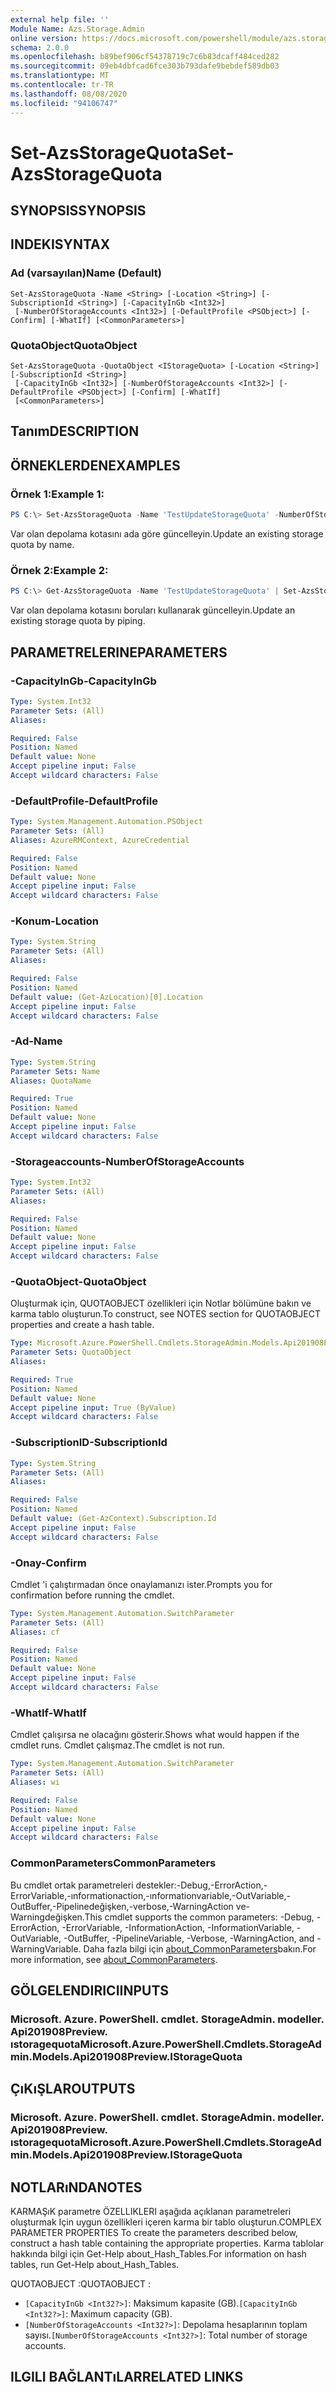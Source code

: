 ```yaml
---
external help file: ''
Module Name: Azs.Storage.Admin
online version: https://docs.microsoft.com/powershell/module/azs.storage.admin/set-azsstoragequota
schema: 2.0.0
ms.openlocfilehash: b89bef906cf54378719c7c6b83dcaff484ced282
ms.sourcegitcommit: 09eb4dbfcad6fce303b793dafe9bebdef589db03
ms.translationtype: MT
ms.contentlocale: tr-TR
ms.lasthandoff: 08/08/2020
ms.locfileid: "94106747"
---
```

# <span data-ttu-id="98738-101">Set-AzsStorageQuota</span><span class="sxs-lookup"><span data-stu-id="98738-101">Set-AzsStorageQuota</span></span>

## <span data-ttu-id="98738-102">SYNOPSIS</span><span class="sxs-lookup"><span data-stu-id="98738-102">SYNOPSIS</span></span>


## <span data-ttu-id="98738-103">INDEKI</span><span class="sxs-lookup"><span data-stu-id="98738-103">SYNTAX</span></span>

### <span data-ttu-id="98738-104">Ad (varsayılan)</span><span class="sxs-lookup"><span data-stu-id="98738-104">Name (Default)</span></span>
```
Set-AzsStorageQuota -Name <String> [-Location <String>] [-SubscriptionId <String>] [-CapacityInGb <Int32>]
 [-NumberOfStorageAccounts <Int32>] [-DefaultProfile <PSObject>] [-Confirm] [-WhatIf] [<CommonParameters>]
```

### <span data-ttu-id="98738-105">QuotaObject</span><span class="sxs-lookup"><span data-stu-id="98738-105">QuotaObject</span></span>
```
Set-AzsStorageQuota -QuotaObject <IStorageQuota> [-Location <String>] [-SubscriptionId <String>]
 [-CapacityInGb <Int32>] [-NumberOfStorageAccounts <Int32>] [-DefaultProfile <PSObject>] [-Confirm] [-WhatIf]
 [<CommonParameters>]
```

## <span data-ttu-id="98738-106">Tanım</span><span class="sxs-lookup"><span data-stu-id="98738-106">DESCRIPTION</span></span>


## <span data-ttu-id="98738-107">ÖRNEKLERDEN</span><span class="sxs-lookup"><span data-stu-id="98738-107">EXAMPLES</span></span>

### <span data-ttu-id="98738-108">Örnek 1:</span><span class="sxs-lookup"><span data-stu-id="98738-108">Example 1:</span></span>
```powershell
PS C:\> Set-AzsStorageQuota -Name 'TestUpdateStorageQuota' -NumberOfStorageAccounts 11 -CapacityInGb 22
```

<span data-ttu-id="98738-109">Var olan depolama kotasını ada göre güncelleyin.</span><span class="sxs-lookup"><span data-stu-id="98738-109">Update an existing storage quota by name.</span></span>

### <span data-ttu-id="98738-110">Örnek 2:</span><span class="sxs-lookup"><span data-stu-id="98738-110">Example 2:</span></span>
```powershell
PS C:\> Get-AzsStorageQuota -Name 'TestUpdateStorageQuota' | Set-AzsStorageQuota -NumberOfStorageAccounts 22 -CapacityInGb 33
```

<span data-ttu-id="98738-111">Var olan depolama kotasını boruları kullanarak güncelleyin.</span><span class="sxs-lookup"><span data-stu-id="98738-111">Update an existing storage quota by piping.</span></span>

## <span data-ttu-id="98738-112">PARAMETRELERINE</span><span class="sxs-lookup"><span data-stu-id="98738-112">PARAMETERS</span></span>

### <span data-ttu-id="98738-113">-CapacityInGb</span><span class="sxs-lookup"><span data-stu-id="98738-113">-CapacityInGb</span></span>


```yaml
Type: System.Int32
Parameter Sets: (All)
Aliases:

Required: False
Position: Named
Default value: None
Accept pipeline input: False
Accept wildcard characters: False

```

### <span data-ttu-id="98738-114">-DefaultProfile</span><span class="sxs-lookup"><span data-stu-id="98738-114">-DefaultProfile</span></span>


```yaml
Type: System.Management.Automation.PSObject
Parameter Sets: (All)
Aliases: AzureRMContext, AzureCredential

Required: False
Position: Named
Default value: None
Accept pipeline input: False
Accept wildcard characters: False

```

### <span data-ttu-id="98738-115">-Konum</span><span class="sxs-lookup"><span data-stu-id="98738-115">-Location</span></span>


```yaml
Type: System.String
Parameter Sets: (All)
Aliases:

Required: False
Position: Named
Default value: (Get-AzLocation)[0].Location
Accept pipeline input: False
Accept wildcard characters: False

```

### <span data-ttu-id="98738-116">-Ad</span><span class="sxs-lookup"><span data-stu-id="98738-116">-Name</span></span>


```yaml
Type: System.String
Parameter Sets: Name
Aliases: QuotaName

Required: True
Position: Named
Default value: None
Accept pipeline input: False
Accept wildcard characters: False

```

### <span data-ttu-id="98738-117">-Storageaccounts</span><span class="sxs-lookup"><span data-stu-id="98738-117">-NumberOfStorageAccounts</span></span>


```yaml
Type: System.Int32
Parameter Sets: (All)
Aliases:

Required: False
Position: Named
Default value: None
Accept pipeline input: False
Accept wildcard characters: False

```

### <span data-ttu-id="98738-118">-QuotaObject</span><span class="sxs-lookup"><span data-stu-id="98738-118">-QuotaObject</span></span>
<span data-ttu-id="98738-119">Oluşturmak için, QUOTAOBJECT özellikleri için Notlar bölümüne bakın ve karma tablo oluşturun.</span><span class="sxs-lookup"><span data-stu-id="98738-119">To construct, see NOTES section for QUOTAOBJECT properties and create a hash table.</span></span>

```yaml
Type: Microsoft.Azure.PowerShell.Cmdlets.StorageAdmin.Models.Api201908Preview.IStorageQuota
Parameter Sets: QuotaObject
Aliases:

Required: True
Position: Named
Default value: None
Accept pipeline input: True (ByValue)
Accept wildcard characters: False

```

### <span data-ttu-id="98738-120">-SubscriptionID</span><span class="sxs-lookup"><span data-stu-id="98738-120">-SubscriptionId</span></span>


```yaml
Type: System.String
Parameter Sets: (All)
Aliases:

Required: False
Position: Named
Default value: (Get-AzContext).Subscription.Id
Accept pipeline input: False
Accept wildcard characters: False

```

### <span data-ttu-id="98738-121">-Onay</span><span class="sxs-lookup"><span data-stu-id="98738-121">-Confirm</span></span>
<span data-ttu-id="98738-122">Cmdlet 'i çalıştırmadan önce onaylamanızı ister.</span><span class="sxs-lookup"><span data-stu-id="98738-122">Prompts you for confirmation before running the cmdlet.</span></span>

```yaml
Type: System.Management.Automation.SwitchParameter
Parameter Sets: (All)
Aliases: cf

Required: False
Position: Named
Default value: None
Accept pipeline input: False
Accept wildcard characters: False

```

### <span data-ttu-id="98738-123">-WhatIf</span><span class="sxs-lookup"><span data-stu-id="98738-123">-WhatIf</span></span>
<span data-ttu-id="98738-124">Cmdlet çalışırsa ne olacağını gösterir.</span><span class="sxs-lookup"><span data-stu-id="98738-124">Shows what would happen if the cmdlet runs.</span></span>
<span data-ttu-id="98738-125">Cmdlet çalışmaz.</span><span class="sxs-lookup"><span data-stu-id="98738-125">The cmdlet is not run.</span></span>

```yaml
Type: System.Management.Automation.SwitchParameter
Parameter Sets: (All)
Aliases: wi

Required: False
Position: Named
Default value: None
Accept pipeline input: False
Accept wildcard characters: False

```

### <span data-ttu-id="98738-126">CommonParameters</span><span class="sxs-lookup"><span data-stu-id="98738-126">CommonParameters</span></span>
<span data-ttu-id="98738-127">Bu cmdlet ortak parametreleri destekler:-Debug,-ErrorAction,-ErrorVariable,-ınformationaction,-ınformationvariable,-OutVariable,-OutBuffer,-Pipelinedeğişken,-verbose,-WarningAction ve-Warningdeğişken.</span><span class="sxs-lookup"><span data-stu-id="98738-127">This cmdlet supports the common parameters: -Debug, -ErrorAction, -ErrorVariable, -InformationAction, -InformationVariable, -OutVariable, -OutBuffer, -PipelineVariable, -Verbose, -WarningAction, and -WarningVariable.</span></span> <span data-ttu-id="98738-128">Daha fazla bilgi için [about_CommonParameters](http://go.microsoft.com/fwlink/?LinkID=113216)bakın.</span><span class="sxs-lookup"><span data-stu-id="98738-128">For more information, see [about_CommonParameters](http://go.microsoft.com/fwlink/?LinkID=113216).</span></span>

## <span data-ttu-id="98738-129">GÖLGELENDIRICI</span><span class="sxs-lookup"><span data-stu-id="98738-129">INPUTS</span></span>

### <span data-ttu-id="98738-130">Microsoft. Azure. PowerShell. cmdlet. StorageAdmin. modeller. Api201908Preview. ıstoragequota</span><span class="sxs-lookup"><span data-stu-id="98738-130">Microsoft.Azure.PowerShell.Cmdlets.StorageAdmin.Models.Api201908Preview.IStorageQuota</span></span>

## <span data-ttu-id="98738-131">ÇıKıŞLAR</span><span class="sxs-lookup"><span data-stu-id="98738-131">OUTPUTS</span></span>

### <span data-ttu-id="98738-132">Microsoft. Azure. PowerShell. cmdlet. StorageAdmin. modeller. Api201908Preview. ıstoragequota</span><span class="sxs-lookup"><span data-stu-id="98738-132">Microsoft.Azure.PowerShell.Cmdlets.StorageAdmin.Models.Api201908Preview.IStorageQuota</span></span>



## <span data-ttu-id="98738-133">NOTLARıNDA</span><span class="sxs-lookup"><span data-stu-id="98738-133">NOTES</span></span>

<span data-ttu-id="98738-134">KARMAŞıK parametre ÖZELLIKLERI aşağıda açıklanan parametreleri oluşturmak Için uygun özellikleri içeren karma bir tablo oluşturun.</span><span class="sxs-lookup"><span data-stu-id="98738-134">COMPLEX PARAMETER PROPERTIES To create the parameters described below, construct a hash table containing the appropriate properties.</span></span> <span data-ttu-id="98738-135">Karma tablolar hakkında bilgi için Get-Help about_Hash_Tables.</span><span class="sxs-lookup"><span data-stu-id="98738-135">For information on hash tables, run Get-Help about_Hash_Tables.</span></span>

<span data-ttu-id="98738-136">QUOTAOBJECT <IStorageQuota> :</span><span class="sxs-lookup"><span data-stu-id="98738-136">QUOTAOBJECT <IStorageQuota>:</span></span> 
  - <span data-ttu-id="98738-137">`[CapacityInGb <Int32?>]`: Maksimum kapasite (GB).</span><span class="sxs-lookup"><span data-stu-id="98738-137">`[CapacityInGb <Int32?>]`: Maximum capacity (GB).</span></span>
  - <span data-ttu-id="98738-138">`[NumberOfStorageAccounts <Int32?>]`: Depolama hesaplarının toplam sayısı.</span><span class="sxs-lookup"><span data-stu-id="98738-138">`[NumberOfStorageAccounts <Int32?>]`: Total number of storage accounts.</span></span>

## <span data-ttu-id="98738-139">ILGILI BAĞLANTıLAR</span><span class="sxs-lookup"><span data-stu-id="98738-139">RELATED LINKS</span></span>

